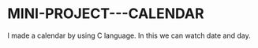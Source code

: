 # MINI-PROJECT---CALENDAR
I made a calendar by using C language. In this we can watch date and day.
